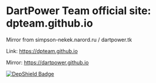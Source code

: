 # DartPower Team official site: dpteam.github.io

Mirror from simpson-nekek.narord.ru / dartpower.tk 

Link: https://dpteam.github.io 

Mirror: https://dartpower.github.io 

[![DepShield Badge](https://depshield.sonatype.org/badges/dpteam/site/depshield.svg)](https://depshield.github.io) 
